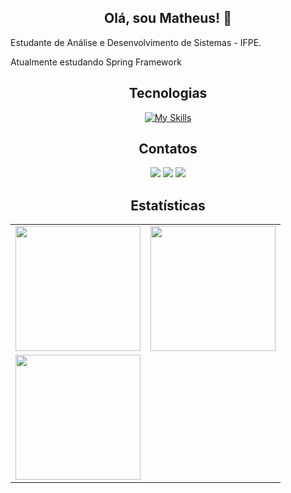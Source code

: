 <div align='center'>

<h2>Olá, sou Matheus! 👋</h2>

<div align='left'>
<p>Estudante de Análise e Desenvolvimento de Sistemas - IFPE.</p>
  <p>Atualmente estudando Spring Framework</p>
</div>

<h2>Tecnologias</h2>

[![My Skills](https://skillicons.dev/icons?i=js,html,css,spring,java,python,eclipse,mysql,pr,vscode&theme=dark)](https://skillicons.dev)
  
  <h2> Contatos </h2>
  <div> 
    <a href="https://www.instagram.com/matheus.fbarros/" target="_blank"><img src="https://img.shields.io/badge/-Instagram-%23E4405F?style=for-the-badge&logo=instagram&logoColor=white" target="_blank"></a>
    <a href = "mailto:matheusbarros9107@gmail.com"><img src="https://img.shields.io/badge/-Gmail-%23333?style=for-the-badge&logo=gmail&logoColor=white" target="_blank"></a>
    <a href="https://www.linkedin.com/in/matheus-barros-875402242/" target="_blank"><img src="https://img.shields.io/badge/-LinkedIn-%230077B5?style=for-the-badge&logo=linkedin&logoColor=white" target="_blank"></a> 
  </div>

<h2>Estatísticas</h2>

<table>
  <tr>
    <td height='200px' align='center'><img height='200px' src="https://github-readme-stats.vercel.app/api?username=matheusfmb&hide_border=true&show_icons=true&count_private=true&theme=radical"></td>
    <td height='200px' align='center'><img height='200px' src="https://github-readme-stats.vercel.app/api/top-langs/?username=matheusfmb&hide_border=true&layout=compact&theme=radical"></td>
  </tr>
  <tr>
    <td height='200px' align='center'><img height='200px' src="https://github-readme-streak-stats.herokuapp.com/?user=matheusfmb&hide_border=true&layout=compact&theme=radical"></td>
  </tr>
 </div>
